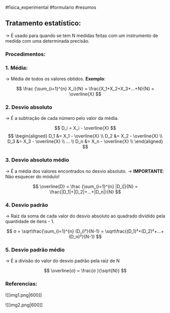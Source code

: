 #fisica_experimental #formulario #resumos 
## Tratamento estatístico:
→ É usado para quando se tem N medidas feitas com um instrumento de medida com uma determinada precisão.

### Procedimentos:
### 1. Média:
→ Média de todos os valores obtidos.
**Exemplo**:

$$
\frac {\sum_{i=1}^{n} X_i}{N} = \frac{X_1+X_2+X_3+...+N}{N} = \overline{X} 
$$


### 2. Desvio absoluto
→ É a subtração de cada número pelo valor da média.

$$
D_i = X_i - \overline{X}
$$
$$
\begin{aligned}
D_1 &= X_1 - \overline{X} \\
D_2 &= X_2 - \overline{X} \\
D_3 &= X_3 - \overline{X} \\
... \\
D_n &= X_n - \overline{X} \\
\end{aligned}
$$


### 3. Desvio absoluto médio
→ É a média dos valores encontrados no desvio absoluto.
→ **IMPORTANTE**: Não esquecer do módulo!

$$
\overline{D} = \frac {\sum_{i=1}^{n} |D_i|}{N} = \frac{|D_1|+|D_2|+...+|D_n|}{N} 
$$


### 4. Desvio padrão
→ Raiz da soma de cada valor do desvio absoluto ao quadrado dividido pela quantidade de itens - 1.

$$
σ = \sqrt\frac{\sum_{i=1}^{n} (D_i)²}{N-1} = \sqrt\frac{(D_1)²+(D_2)²+...+(D_n)²}{N-1} 
$$


### 5. Desvio padrão médio
→ É a divisão do valor do desvio padrão pela raiz de N

$$
\overline{σ} = \frac{σ }{\sqrt{N}} 
$$


### Referencias:

![[img1.png|600]]

![[img2.png|600]]


